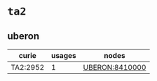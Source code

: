 # `ta2`

## uberon

| curie    |   usages | nodes                                                           |
|----------|----------|-----------------------------------------------------------------|
| TA2:2952 |        1 | [UBERON:8410000](http://purl.obolibrary.org/obo/UBERON_8410000) |

